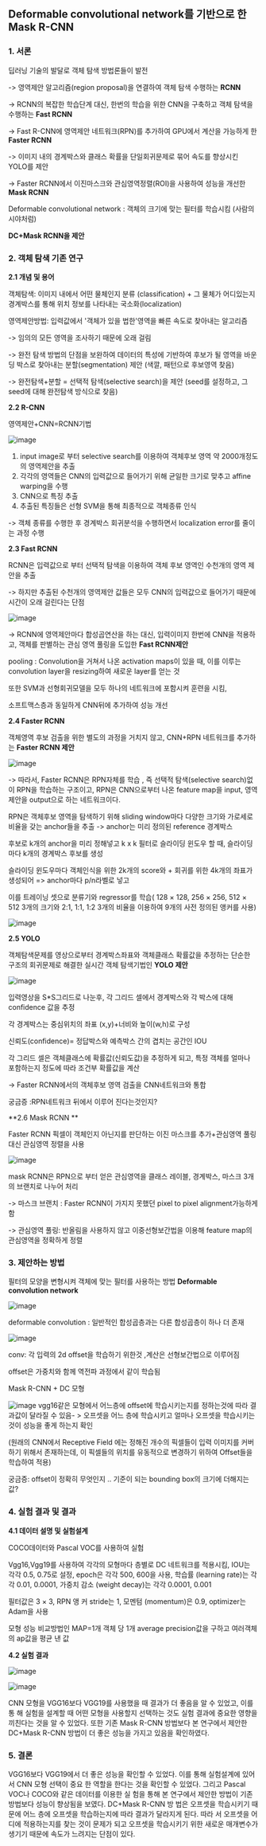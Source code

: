 ## Deformable convolutional network를 기반으로 한 Mask R-CNN

### 1. 서론

딥러닝 기술의 발달로 객체 탐색 방법론들이 발전

-> 영역제안 알고리즘(region proposal)을 연결하여 객체 탐색 수행하는 **RCNN** 

-> RCNN의 복잡한 학습단계 대신, 한번의 학습을 위한 CNN을 구축하고 객체 탐색을 수행하는 **Fast RCNN**

-> Fast R-CNN에 영역제안 네트워크(RPN)를 추가하여 GPU에서 계산을 가능하게 한 **Faster RCNN**

-> 이미지 내의 경계박스와 클래스 확률을 단일회귀문제로 묶어 속도를 향상시킨 YOLO를 제안

-> Faster RCNN에서 이진마스크와 관심영역정렬(ROI)을 사용하여 성능을 개선한 **Mask RCNN**



Deformable convolutional network : 객체의 크기에 맞는 필터를 학습시킴 (사람의 시야처럼)



**DC+Mask RCNN을 제안**



### 2. 객체 탐색 기존 연구

**2.1 개념 및 용어**

객체탐색: 이미지 내에서 어떤 물체인지 분류 (classification) + 그 물체가 어디있는지 경계박스를 통해 위치 정보를  나타내는 국소화(localization)

영역제안방법: 입력값에서 '객체가 있을 법한'영역을 빠른 속도로 찾아내는 알고리즘 

-> 임의의 모든 영역을 조사하기 때문에 오래 걸림

-> 완전 탐색 방법의 단점을 보완하여 데이터의 특성에 기반하여 후보가 될 영역을 바운딩 박스로 찾아내는 분할(segmentation) 제안 (색깔, 패턴으로 후보영역 찾음)

-> 완전탐색+분할 = 선택적 탐색(selective search)을 제안 (seed를 설정하고, 그 seed에 대해 완전탐색 방식으로 찾음)



**2.2 R-CNN**

영역제안+CNN=RCNN기법

![image](https://user-images.githubusercontent.com/60170358/126070075-582ac9f4-881c-4f5d-b5e1-375510d76392.png)



1. input image로 부터 selective search를 이용하여 객체후보 영역 약 2000개정도의 영역제안을 추출
2. 각각의 영역들은 CNN의 입력값으로 들어가기 위해 균일한 크기로 맞추고 affine warping을 수행
3. CNN으로 특징 추출
4. 추출된 특징들은 선형 SVM을 통해 최종적으로 객체종류 인식

-> 객체 종류를 수행한 후 경계박스 회귀분석을 수행하면서 localization error를 줄이는 과정 수행



**2.3 Fast RCNN**

RCNN은 입력값으로 부터 선택적 탐색을 이용하여 객체 후보 영역인 수천개의 영역 제안을 추출 

-> 하지만 추출된 수천개의 영역제안 값들은 모두 CNN의 입력값으로 들어가기 때문에 시간이 오래 걸린다는 단점 

![image](https://user-images.githubusercontent.com/60170358/126070085-c45b3d91-17e3-4770-ae9d-c59574bd9b4e.png)

-> RCNN에 영역제안마다 합성곱연산을 하는 대신, 입력이미지 한번에 CNN을 적용하고, 객체를 판별하는 관심 영역 풀링을 도입한 **Fast RCNN제안**

pooling : Convolution을 거쳐서 나온 activation maps이 있을 때, 이를 이루는 convolution layer을 resizing하여 새로운 layer를 얻는 것

또한 SVM과 선형회귀모델을 모두 하나의 네트워크에 포함시켜 훈련을 시킴, 

소프트맥스층과 동일하게 CNN뒤에 추가하여 성능 개선





**2.4 Faster RCNN**

객체영역 후보 검출을 위한 별도의 과정을 거치지 않고, CNN+RPN 네트워크를 추가하는 **Faster RCNN 제안**

![image](https://user-images.githubusercontent.com/60170358/126070091-4fa3ee66-5d99-4462-94f7-473510aff3fa.png)

-> 따라서, Faster RCNN은 RPN자체를 학습 , 즉 선택적 탐색(selective search)없이 RPN을 학습하는 구조이고, RPN은 CNN으로부터 나온 feature map을 input, 영역제안을 output으로 하는 네트워크이다.

RPN은 객체후보 영역을 탐색하기 위해 sliding window마다 다양한 크기와 가로세로비율을 갖는 anchor들을 추출 -> anchor는 미리 정의된 reference 경계박스

후보로 k개의 anchor을 미리 정해넣고 k x k 필터로 슬라이딩 윈도우 할  때, 슬라이딩 마다 k개의 경계박스 후보를 생성

 슬라이딩 윈도우마다 객체인식을 위한 2k개의 score와  + 회귀를 위한 4k개의 좌표가 생성되어 => anchor마다 p/n라벨로 넣고

이를 트레이닝 셋으로 분류기와 regressor를 학습( 128 × 128, 256 × 256, 512 × 512 3개의 크기와 2:1, 1:1, 1:2 3개의 비율을 이용하여 9개의 사전 정의된 앵커를 사용)

![image](https://user-images.githubusercontent.com/60170358/126070095-c6598624-e8db-40cc-862d-cf2ca6170502.png)


**2.5 YOLO**

객체탐색문제를 영상으로부터 경계박스좌표와 객체클래스 확률값을 추정하는 단순한 구조의 회귀문제로 해결한 실시간 객체 탐색기법인 **YOLO 제안**

![image](https://user-images.githubusercontent.com/60170358/126070101-5f0b360f-7b9c-41e0-9dea-2076b679a752.png)

입력영상을 S*S그리드로 나눈후, 각 그리드 셀에서 경계박스와 각 박스에 대해 confidence 값을 추정

각 경계박스는 중심위치의 좌표 (x,y)+너비와 높이(w,h)로 구성

신뢰도(confidence)= 정답박스와 예측박스 간의 겹치는 공간인 IOU

각 그리드 셀은 객체클래스에 확률값(신뢰도값)을 추정하게 되고, 특정 객체를 얼마나 포함하는지 정도에 따라 조건부 확률값을 계산

-> Faster RCNN에서의 객체후보 영역 검출을 CNN네트워크와 통합 



궁금증 :RPN네트워크 뒤에서 이루어 진다는것인지? 



**2.6 Mask RCNN **

Faster RCNN 픽셀이 객체인지 아닌지를 판단하는 이진 마스크를 추가+관심영역 풀링대신 관심영역 정렬을 사용

![image](https://user-images.githubusercontent.com/60170358/126070104-e3cffb38-b6f6-447c-b3ab-a4eaa7eea438.png)

mask RCNN은 RPN으로 부터 얻은 관심영역을 클래스 레이블, 경계박스, 마스크 3개의 브랜치로 나누어 처리

-> 마스크 브랜치 : Faster RCNN이 가지지 못했던 pixel to pixel alignment가능하게 함

-> 관심영역 풀링: 반올림을 사용하지 않고 이중선형보간법을 이용해 feature map의 관심영역을 정확하게 정렬





### 3. 제안하는 방법

필터의 모양을 변형시켜 객체에 맞는 필터를 사용하는 방법  **Deformable convolution network**

![image](https://user-images.githubusercontent.com/60170358/126070110-97686d1d-6837-4b90-aa40-dab3329d1952.png)

deformable convolution : 일반적인 합성곱층과는 다른 합성곱층이 하나 더 존재

![image](https://user-images.githubusercontent.com/60170358/126070115-2079b4c1-aea7-4f1b-857d-9eb514ffaad9.png)

conv: 각 입력의 2d offset을 학습하기 위한것 ,계산은 선형보간법으로 이루어짐

offset은 가중치와 함께 역전파 과정에서 같이 학습됨



Mask R-CNN + DC 모형

![image](https://user-images.githubusercontent.com/60170358/126070120-27159b81-5dd8-4e16-9d8b-d3e2231490d3.png)
vgg16같은 모형에서 어느층에 offset에 학습시키는지를 정하는것에 따라 결과값이 달라질 수 있음- > 오프셋을 어느 층에 학습시키고 얼마나 오프셋을 학습시키는 것이 성능을 좋게 하는지 확인

(원래의 CNN에서 Receptive Field 에는 정해진 개수의 픽셀들이 입력 이미지를 커버하기 위해서 존재하는데, 이 픽셀들의 위치를 유동적으로 변경하기 위하여 Offset들을 학습하여 적용)



궁금증: offset이 정확히 무엇인지 .. 기준이 되는  bounding box의 크기에 더해지는 값? 

### 4. 실험 결과 및 결과

**4.1 데이터 설명 및 실험설계**

COCO데이터와 Pascal VOC를 사용하여 실험

Vgg16,Vgg19를 사용하여 각각의 모형마다 층별로 DC 네트워크를 적용시킴, IOU는 각각 0.5, 0.75로 설정, epoch은 각각 500, 600을 사용, 학습률 (learning rate)는 각각 0.01, 0.0001, 가중치 감소 (weight decay)는 각각 0.0001, 0.001

필터값은 3 × 3, RPN 앵 커 stride는 1,  모멘텀 (momentum)은 0.9, optimizer는 Adam을 사용

모형 성능 비교방법인 MAP=1개 객체 당 1개 average precision값을 구하고 여러객체의 ap값을 평균 낸 값



**4.2 실험 결과**


![image](https://user-images.githubusercontent.com/60170358/126070126-94280d03-f134-4070-ae49-9e50b3944937.png)

![image](https://user-images.githubusercontent.com/60170358/126070134-2fbc9e5b-2e21-4845-8fbe-0579eea3e91f.png)

CNN 모형을 VGG16보다 VGG19를 사용했을 때 결과가 더 좋음을 알 수 있었고, 이를 통 해 실험을 설계할 때 어떤 모형을 사용할지 선택하는 것도 실험 결과에 중요한 영향을 끼친다는 것을 알 수 있었다. 또한 기존 Mask R-CNN 방법보다 본 연구에서 제안한 DC+Mask R-CNN 방법이 더 좋은 성능을 가지고 있음을 확인하였다.



### 5. 결론

 VGG16보다 VGG19에서 더 좋은 성능을 확인할 수 있었다. 이를 통해 실험설계에 있어서 CNN 모형 선택이 중요 한 역할을 한다는 것을 확인할 수 있었다. 그리고 Pascal VOC나 COCO와 같은 데이터를 이용한 실 험을 통해 본 연구에서 제안한 방법이 기존 방법보다 성능이 향상됨을 보였다. DC+Mask R-CNN 방 법은 오프셋을 학습시키기 때문에 어느 층에 오프셋을 학습하는지에 따라 결과가 달라지게 된다. 따라 서 오프셋을 어디에 적용하는지를 찾는 것이 문제가 되고 오프셋을 학습시키기 위한 새로운 매개변수가 생기기 때문에 속도가 느려지는 단점이 있다.

